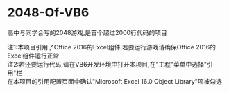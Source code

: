 # 2048-Of-VB6
高中与同学合写的2048游戏,是首个超过2000行代码的项目  
  
注1:本项目引用了Office 2016的Excel组件,若要运行游戏请确保Office 2016的Excel组件运行正常  
注2:若还要运行代码,请在VB6开发环境中打开本项目,在"工程"菜单中选择"引用"栏  
在本项目的引用配置页面中确认"Microsoft Excel 16.0 Object Library"项被勾选

